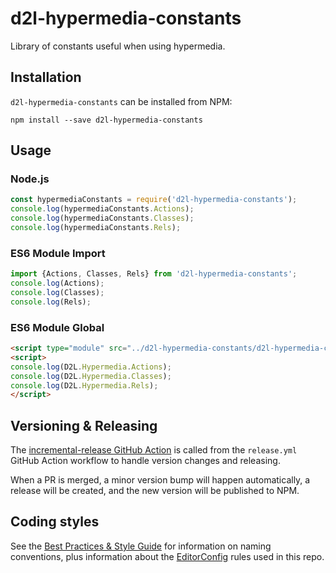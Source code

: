 # d2l-hypermedia-constants

Library of constants useful when using hypermedia.

## Installation

`d2l-hypermedia-constants` can be installed from NPM:
```shell
npm install --save d2l-hypermedia-constants
```

## Usage

### Node.js

```js
const hypermediaConstants = require('d2l-hypermedia-constants');
console.log(hypermediaConstants.Actions);
console.log(hypermediaConstants.Classes);
console.log(hypermediaConstants.Rels);
```

### ES6 Module Import

```js
import {Actions, Classes, Rels} from 'd2l-hypermedia-constants';
console.log(Actions);
console.log(Classes);
console.log(Rels);
```

### ES6 Module Global

```html
<script type="module" src="../d2l-hypermedia-constants/d2l-hypermedia-constants.js"></script>
<script>
console.log(D2L.Hypermedia.Actions);
console.log(D2L.Hypermedia.Classes);
console.log(D2L.Hypermedia.Rels);
</script>
```

## Versioning & Releasing

The [incremental-release GitHub Action](https://github.com/BrightspaceUI/actions/tree/main/incremental-release) is called from the `release.yml` GitHub Action workflow to handle version changes and releasing.

When a PR is merged, a minor version bump will happen automatically, a release will be created, and the new version will be published to NPM.

## Coding styles

See the [Best Practices & Style Guide](https://github.com/Brightspace/valence-ui-docs/wiki/Best-Practices-&-Style-Guide) for information on naming conventions, plus information about the [EditorConfig](http://editorconfig.org) rules used in this repo.
